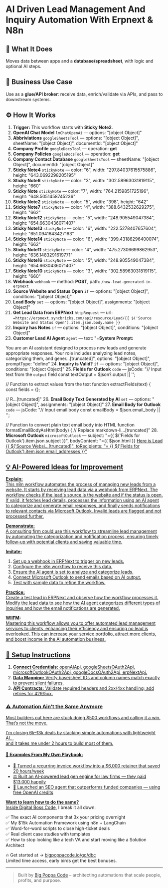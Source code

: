 # AI Driven Lead Management And Inquiry Automation With Erpnext & N8n
## 🚀 What It Does
Moves data between apps and a **database/spreadsheet**, with logic and optional AI steps.

## 💼 Business Use Case
Use as a **glue/API broker**: receive data, enrich/validate via APIs, and pass to downstream systems.

## ⚙️ How It Works
1. **Trigger:** This workflow starts with **Sticky Note2**.
2. **OpenAI Chat Model** `lmChatOpenAi` — options: "[object Object]"
3. **Abbriviations** `googleSheetsTool` — options: "[object Object]", sheetName: "[object Object]", documentId: "[object Object]"
4. **Company Profile** `googleDocsTool` — operation: **get**
5. **Company Policies** `googleDocsTool` — operation: **get**
6. **Company Contact Database** `googleSheetsTool` — sheetName: "[object Object]", documentId: "[object Object]"
7. **Sticky Note4** `stickyNote` — color: "6", width: "297.84037615575886", height: "643.0692298205195"
8. **Sticky Note6** `stickyNote` — color: "3", width: "302.58963031819115", height: "660"
9. **Sticky Note** `stickyNote` — color: "7", width: "764.2159851725196", height: "648.5051458745236"
10. **Sticky Note2** `stickyNote` — color: "5", width: "398", height: "642"
11. **Sticky Note7** `stickyNote` — color: "4", width: "388.6432532629275", height: "662"
12. **Sticky Note12** `stickyNote` — color: "5", width: "248.905549047384", height: "654.6630436071407"
13. **Sticky Note13** `stickyNote` — color: "6", width: "222.5278407657604", height: "651.0941643427163"
14. **Sticky Note14** `stickyNote` — color: "6", width: "399.43186296400074", height: "662"
15. **Sticky Note11** `stickyNote` — color: "4", width: "475.27306699862953", height: "636.1483291619771"
16. **Sticky Note16** `stickyNote` — color: "5", width: "248.905549047384", height: "654.6630436071407"
17. **Sticky Note10** `stickyNote` — color: "3", width: "302.58963031819115", height: "660"
18. **Webhook** `webhook` — method: **POST**, path: `/new-lead-generated-in-erpnext`
19. **Source Website and Status Open** `if` — options: "[object Object]", conditions: "[object Object]"
20. **Lead Body** `set` — options: "[object Object]", assignments: "[object Object]"
21. **Get Lead Data from ERPNext** `httpRequest` — url: `=https://erpnext.syncbricks.com/api/resource/Lead/{{ $('Source Website and Status Open').item.json.body.name }}`
22. **Inquiry has Notes** `if` — options: "[object Object]", conditions: "[object Object]"
23. **Customer Lead AI Agent** `agent` — text: "=**System Prompt:**

You are an AI assistant designed to process new leads and generate appropriate responses. Your role includes analyzing lead notes, categorizing them, and gener…[truncated]", options: "[object Object]", promptType: "define"
24. **Inquiry is Valid?** `if` — options: "[object Object]", conditions: "[object Object]"
25. **Fields for Outlook** `code` — jsCode: "// Input text from the `output` field
const textOutput = $json?.output || '';

// Function to extract values from the text
function extractFields(text) {
 const fields = {};

 // R…[truncated]"
26. **Email Body Text Generated by AI** `set` — options: "[object Object]", assignments: "[object Object]"
27. **Email Body for Outlook** `code` — jsCode: "// Input email body
const emailBody = $json.email_body || '';

// Function to convert plain text email body into HTML
function formatEmailBodyAsHtml(body) {
 // Replace markdown-li…[truncated]"
28. **Microsoft Outlook** `microsoftOutlook` — subject: "={{ $('Fields for Outlook').item.json.subject }}", bodyContent: "={{ $json.html }}
<a href="https://erpnext.syncbricks.com/app/lead/{{ $('Webhook').item.json.body.name }}" target="_blank" rel="noopener noreferrer">Here is Lead {{ $('Source Websi…[truncated]", toRecipients: "= {{ $('Fields for Outlook').item.json.email_addresses }}"

## 💡 AI-Powered Ideas for Improvement
**Explain:**  
This n8n workflow automates the process of managing new leads from a website. It starts by receiving lead data via a webhook from ERPNext. The workflow checks if the lead's source is the website and if the status is open. If valid, it fetches lead details, processes the information using an AI agent to categorize and generate email responses, and finally sends notifications to relevant contacts via Microsoft Outlook. Invalid leads are flagged and not processed further.

**Demonstrate:**  
A consulting firm could use this workflow to streamline lead management by automating the categorization and notification process, ensuring timely follow-up with potential clients and saving valuable time.

**Imitate:**  
1. Set up a webhook in ERPNext to trigger on new leads.  
2. Configure the n8n workflow to receive this data.  
3. Ensure the AI agent is set to analyze and categorize leads.  
4. Connect Microsoft Outlook to send emails based on AI output.  
5. Test with sample data to refine the workflow.

**Practice:**  
Create a test lead in ERPNext and observe how the workflow processes it. Modify the lead data to see how the AI agent categorizes different types of inquiries and how the email notifications are generated.

**WIIFM:**  
Mastering this workflow allows you to offer automated lead management services to clients, enhancing their efficiency and ensuring no lead is overlooked. This can increase your service portfolio, attract more clients, and boost income in the AI automation business.

## 🔧 Setup Instructions
1. **Connect Credentials:** openAiApi, googleSheetsOAuth2Api, microsoftOutlookOAuth2Api, googleDocsOAuth2Api, erpNextApi.
2. **Data Mapping:** Verify base/sheet IDs and column names match exactly to prevent silent failures.
3. **API Contracts:** Validate required headers and 2xx/4xx handling; add retries for 429/5xx.

### ⚠️ Automation Ain’t the Same Anymore

Most builders out here are stuck doing $500 workflows and calling it a win.  
That’s not the move.  

I'm closing $6k–$13k deals by stacking simple automations with lightweight AI...  
and it takes me under 2 hours to build most of them.

#### 🧠 Examples From My Own Playbook:
- 🔁 Turned a recurring invoice workflow into a $6,000 retainer that saved 20 hours/week  
- ⚖️ Built an AI-powered lead gen engine for law firms — they paid $13,000 happily  
- 🚀 Launched an SEO agent that outperforms funded companies — using free OpenAI credits  

**Want to learn how to do the same?**  
Inside [Digital Boss Code](https://bigpoppacode.io/go/dbc), I break it all down:

✅ The exact AI components that 3x your pricing overnight  
✅ My $15k Automation Framework using n8n + LangChain  
✅ Word-for-word scripts to close high-ticket deals  
✅ Real client case studies with templates  
✅ How to stop looking like a tech VA and start moving like a Solution Architect  

🔥 Get started at → [bigpoppacode.io/go/dbc](https://bigpoppacode.io/go/dbc)  
Limited time access, early birds get the best bonuses.

---
> Built by [Big Poppa Code](https://bigpoppacode.io) – architecting automations that scale people, profits, and purpose.
